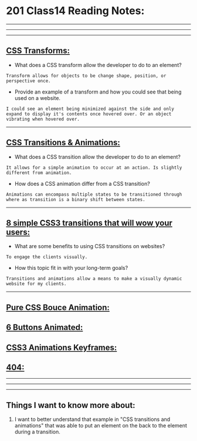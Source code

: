 # **201 Class14 Reading Notes:**
---
---
---

## [**CSS Transforms:**](http://learn.shayhowe.com/advanced-html-css/css-transforms/)

* What does a CSS transform allow the developer to do to an element?

```
Transform allows for objects to be change shape, position, or perspective once.
```

* Provide an example of a transform and how you could see that being used on a website.

```
I could see an element being minimized against the side and only expand to display it's contents once hovered over. Or an object vibrating when hovered over.
```

---

## [**CSS Transitions & Animations:**](http://learn.shayhowe.com/advanced-html-css/transitions-animations/)

* What does a CSS transition allow the developer to do to an element?

```
It allows for a simple animation to occur at an action. Is slightly different from animation.
```

* How does a CSS animation differ from a CSS transition?

```
Animations can encompass multiple states to be transitioned through where as transition is a binary shift between states.
```

---

## [**8 simple CSS3 transitions that will wow your users:**](http://www.webdesignerdepot.com/2014/05/8-simple-css3-transitions-that-will-wow-your-users)

* What are some benefits to using CSS transitions on websites?

```
To engage the clients visually.
```

* How this topic fit in with your long-term goals?

```
Transitions and animations allow a means to make a visually dynamic website for my clients.
```

---

## [**Pure CSS Bouce Animation:**](http://codepen.io/dp_lewis/pen/gCfBv)

## [**6 Buttons Animated:**](http://codepen.io/retyui/pen/ByoaXV)

## [**CSS3 Animations Keyframes:**](http://codepen.io/akshaychauhan/pen/oAfae)

## [**404:**](http://codepen.io/kieranfivestars/pen/MYdQxX)



---
---
---
## **Things I want to know more about:**

1. I want to better understand that example in "CSS transitions and animations" that was able to put an element on the back to the element during a transition.

